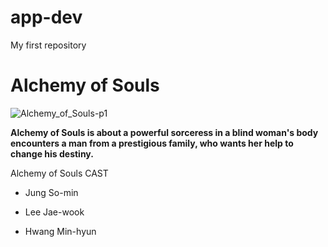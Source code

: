 # app-dev
My first repository

# Alchemy of Souls

![Alchemy_of_Souls-p1](https://user-images.githubusercontent.com/120174310/206677268-acdfa5c8-fb11-47f9-b97f-cf9ca14b3410.jpg)


**Alchemy of Souls is about a powerful sorceress in a blind woman's body encounters a man from a prestigious family, who wants her help to change his destiny.**


Alchemy of Souls CAST

- Jung So-min

- Lee Jae-wook

- Hwang Min-hyun
